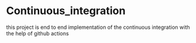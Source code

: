 # Continuous_integration
this project is end to end implementation of the continuous integration with the help of github actions 
